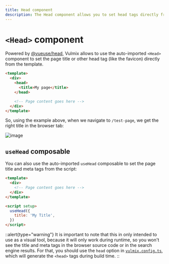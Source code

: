 ```yaml
---
title: Head component
description: The Head component allows you to set head tags directly from the template.
---
```


# `<Head>` component

Powered by [@vueuse/head](https://github.com/vueuse/head), Vulmix allows to use the auto-imported `<Head>` component to set the page title or other head tag (like the favicon) directly from the template.

```html [page/test-page.vue] {3-5}
<template>
  <div>
    <head>
      <title>My page</title>
    </head>

    <!-- Page content goes here -->
  </div>
</template>
```

So, using the example above, when we navigate to `/test-page`, we get the right title in the browser tab:

![image](https://user-images.githubusercontent.com/8026741/192713387-328b8c67-ab67-4515-a6bc-a7757f84d50a.png)

## `useHead` composable

You can also use the auto-imported `useHead` composable to set the page title and meta tags from the script:

```html [page/test-page.vue]{8-10}
<template>
  <div>
    <!-- Page content goes here -->
  </div>
</template>

<script setup>
  useHead({
    title: 'My Title',
  })
</script>
```

::alert{type="warning"}
It is important to note that this in only intended to use as a visual tool, because it will only work during runtime, so you won't see the title and meta tags in the browser source code or in the search engine results. For that, you should use the `head` option in [`vulmix.config.ts`](/guide/structure/vulmix.config.ts), which will generate the `<head>` tags during build time.
::
